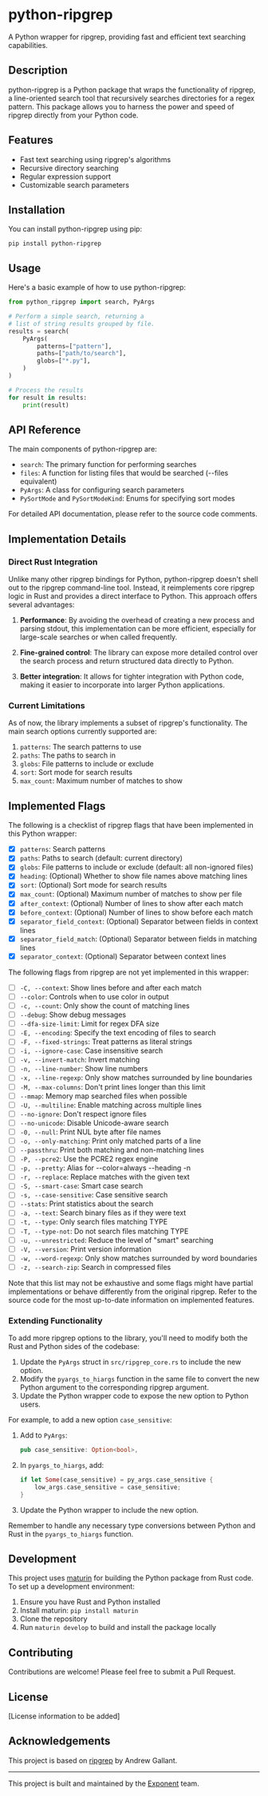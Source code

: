 # python-ripgrep

A Python wrapper for ripgrep, providing fast and efficient text searching capabilities.

## Description

python-ripgrep is a Python package that wraps the functionality of ripgrep, a line-oriented search tool that recursively searches directories for a regex pattern. This package allows you to harness the power and speed of ripgrep directly from your Python code.

## Features

- Fast text searching using ripgrep's algorithms
- Recursive directory searching
- Regular expression support
- Customizable search parameters

## Installation

You can install python-ripgrep using pip:

```
pip install python-ripgrep
```

## Usage

Here's a basic example of how to use python-ripgrep:

```python
from python_ripgrep import search, PyArgs

# Perform a simple search, returning a
# list of string results grouped by file.
results = search(
    PyArgs(
        patterns=["pattern"],
        paths=["path/to/search"],
        globs=["*.py"],
    )
)

# Process the results
for result in results:
    print(result)
```

## API Reference

The main components of python-ripgrep are:

- `search`: The primary function for performing searches
- `files`: A function for listing files that would be searched (--files equivalent)
- `PyArgs`: A class for configuring search parameters
- `PySortMode` and `PySortModeKind`: Enums for specifying sort modes

For detailed API documentation, please refer to the source code comments.

## Implementation Details

### Direct Rust Integration

Unlike many other ripgrep bindings for Python, python-ripgrep doesn't shell out to the ripgrep command-line tool. Instead, it reimplements core ripgrep logic in Rust and provides a direct interface to Python. This approach offers several advantages:

1. **Performance**: By avoiding the overhead of creating a new process and parsing stdout, this implementation can be more efficient, especially for large-scale searches or when called frequently.

2. **Fine-grained control**: The library can expose more detailed control over the search process and return structured data directly to Python.

3. **Better integration**: It allows for tighter integration with Python code, making it easier to incorporate into larger Python applications.

### Current Limitations

As of now, the library implements a subset of ripgrep's functionality. The main search options currently supported are:

1. `patterns`: The search patterns to use
2. `paths`: The paths to search in
3. `globs`: File patterns to include or exclude
4. `sort`: Sort mode for search results
5. `max_count`: Maximum number of matches to show

## Implemented Flags

The following is a checklist of ripgrep flags that have been implemented in this Python wrapper:

- [x] `patterns`: Search patterns
- [x] `paths`: Paths to search (default: current directory)
- [x] `globs`: File patterns to include or exclude (default: all non-ignored files)
- [x] `heading`: (Optional) Whether to show file names above matching lines
- [x] `sort`: (Optional) Sort mode for search results
- [x] `max_count`: (Optional) Maximum number of matches to show per file
- [x] `after_context`: (Optional) Number of lines to show after each match
- [x] `before_context`: (Optional) Number of lines to show before each match
- [x] `separator_field_context`: (Optional) Separator between fields in context lines
- [x] `separator_field_match`: (Optional) Separator between fields in matching lines
- [x] `separator_context`: (Optional) Separator between context lines

The following flags from ripgrep are not yet implemented in this wrapper:

- [ ] `-C, --context`: Show lines before and after each match
- [ ] `--color`: Controls when to use color in output
- [ ] `-c, --count`: Only show the count of matching lines
- [ ] `--debug`: Show debug messages
- [ ] `--dfa-size-limit`: Limit for regex DFA size
- [ ] `-E, --encoding`: Specify the text encoding of files to search
- [ ] `-F, --fixed-strings`: Treat patterns as literal strings
- [ ] `-i, --ignore-case`: Case insensitive search
- [ ] `-v, --invert-match`: Invert matching
- [ ] `-n, --line-number`: Show line numbers
- [ ] `-x, --line-regexp`: Only show matches surrounded by line boundaries
- [ ] `-M, --max-columns`: Don't print lines longer than this limit
- [ ] `--mmap`: Memory map searched files when possible
- [ ] `-U, --multiline`: Enable matching across multiple lines
- [ ] `--no-ignore`: Don't respect ignore files
- [ ] `--no-unicode`: Disable Unicode-aware search
- [ ] `-0, --null`: Print NUL byte after file names
- [ ] `-o, --only-matching`: Print only matched parts of a line
- [ ] `--passthru`: Print both matching and non-matching lines
- [ ] `-P, --pcre2`: Use the PCRE2 regex engine
- [ ] `-p, --pretty`: Alias for --color=always --heading -n
- [ ] `-r, --replace`: Replace matches with the given text
- [ ] `-S, --smart-case`: Smart case search
- [ ] `-s, --case-sensitive`: Case sensitive search
- [ ] `--stats`: Print statistics about the search
- [ ] `-a, --text`: Search binary files as if they were text
- [ ] `-t, --type`: Only search files matching TYPE
- [ ] `-T, --type-not`: Do not search files matching TYPE
- [ ] `-u, --unrestricted`: Reduce the level of "smart" searching
- [ ] `-V, --version`: Print version information
- [ ] `-w, --word-regexp`: Only show matches surrounded by word boundaries
- [ ] `-z, --search-zip`: Search in compressed files

Note that this list may not be exhaustive and some flags might have partial implementations or behave differently from the original ripgrep. Refer to the source code for the most up-to-date information on implemented features.

### Extending Functionality

To add more ripgrep options to the library, you'll need to modify both the Rust and Python sides of the codebase:

1. Update the `PyArgs` struct in `src/ripgrep_core.rs` to include the new option.
2. Modify the `pyargs_to_hiargs` function in the same file to convert the new Python argument to the corresponding ripgrep argument.
3. Update the Python wrapper code to expose the new option to Python users.

For example, to add a new option `case_sensitive`:

1. Add to `PyArgs`:

   ```rust
   pub case_sensitive: Option<bool>,
   ```

2. In `pyargs_to_hiargs`, add:

   ```rust
   if let Some(case_sensitive) = py_args.case_sensitive {
       low_args.case_sensitive = case_sensitive;
   }
   ```

3. Update the Python wrapper to include the new option.

Remember to handle any necessary type conversions between Python and Rust in the `pyargs_to_hiargs` function.

## Development

This project uses [maturin](https://github.com/PyO3/maturin) for building the Python package from Rust code. To set up a development environment:

1. Ensure you have Rust and Python installed
2. Install maturin: `pip install maturin`
3. Clone the repository
4. Run `maturin develop` to build and install the package locally

## Contributing

Contributions are welcome! Please feel free to submit a Pull Request.

## License

[License information to be added]

## Acknowledgements

This project is based on [ripgrep](https://github.com/BurntSushi/ripgrep) by Andrew Gallant.

---

This project is built and maintained by the [Exponent](https://exponent.run) team.
